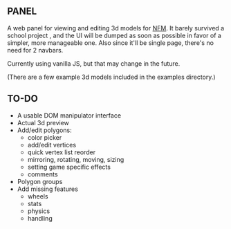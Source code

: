 ## PANEL
A web panel for viewing and editing 3d models for [NFM](http://multiplayer.needformadness.com). It barely survived a school project , and the UI will be dumped as soon as possible in favor of a simpler, more manageable one. Also since it'll be single page, there's no need for 2 navbars.

Currently using vanilla JS, but that may change in the future.

(There are a few example 3d models included in the examples directory.)

## TO-DO
* A usable DOM manipulator interface
* Actual 3d preview
* Add/edit polygons:
  * color picker
  * add/edit vertices
  * quick vertex list reorder
  * mirroring, rotating, moving, sizing
  * setting game specific effects
  * comments
* Polygon groups
* Add missing features
  * wheels
  * stats
  * physics
  * handling

